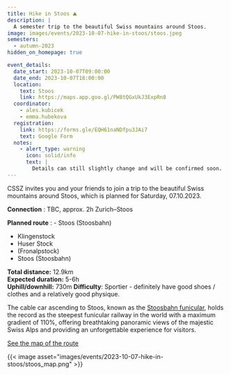 ```yaml
---
title: Hike in Stoos ⛰️
description: |
  A semester trip to the beautiful Swiss mountains around Stoos.
image: images/events/2023-10-07-hike-in-stoos/stoos.jpeg
semesters:
  - autumn-2023
hidden_on_homepage: true

event_details:
  date_start: 2023-10-07T09:00:00
  date_end: 2023-10-07T18:00:00
  location:
    text: Stoos
    link: https://maps.app.goo.gl/PW8tQGxUkJ3ExpRn8
  coordinator:
    - ales.kubicek
    - emma.hubekova
  registration:
    link: https://forms.gle/EQH61naNDfpu3JAi7
    text: Google Form
  notes:
    - alert_type: warning
      icon: solid/info
      text: |
        Details can still slightly change and will be confirmed soon.
---
```


CSSZ invites you and your friends to join a trip to the beautiful Swiss mountains around Stoos, which is planned for Saturday, 07.10.2023.

**Connection**
: TBC, approx. 2h Zurich–Stoos

**Planned route**
: - Stoos (Stoosbahn)
  - Klingenstock
  - Huser Stock
  - (Fronalpstock)
  - Stoos (Stoosbahn)

**Total distance:** 12.9km  
**Expected duration:** 5-6h  
**Uphill/downhill:** 730m
**Difficulty**: Sportier - definitely have good shoes / clothes and a relatively good physique.

The cable car ascending to Stoos, known as the [Stoosbahn funicular](https://www.stoos.ch/en/stories/stoosbahnen), holds the record as the steepest funicular railway in the world with a maximum gradient of 110%, offering breathtaking panoramic views of the majestic Swiss Alps and providing an unforgettable experience for visitors.

<!--more-->

[See the map of the route](https://en.mapy.cz/s/mahesaluco)

{{< image asset="images/events/2023-10-07-hike-in-stoos/stoos_map.png" >}}
